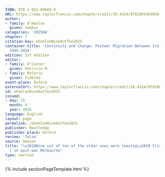```yaml
---
ISBN: 978-1-032-60604-0
URL: https://www.taylorfrancis.com/chapters/edit/10.4324/9781003459859-8/nine-ten-older-ones-leaving-seamus-hanlon
author:
- family: O'Hanlon
  given: Seamus
categories: '202504'
chapter: 7
citation-key: ohanlonNineOutTen2025
container-title: 'Continuity and Change: Postwar Migration Between Ireland and Australia
  1945-2024'
edition: 1st edition
editor:
- family: O'Connor
  given: Patricia M.
- family: McCorry
  given: Fidelma
event-place: Oxford
externalUrl: https://www.taylorfrancis.com/chapters/edit/10.4324/9781003459859-8/nine-ten-older-ones-leaving-seamus-hanlon
id: ohanlonNineOutTen2025
issued:
- day: 15
  month: 4
  year: 2025
language: English
layout: page
permalink: /ohanlonNineOutTen2025
publisher: Routledge
publisher-place: Oxford
review: 'false'
source: Amazon
title: "\u2018Nine out of ten of the older ones were leaving\u2019 Irish immigrants\
  \ in post-war Melbourne"
type: section
---
```

{% include sectionPageTemplate.html %}